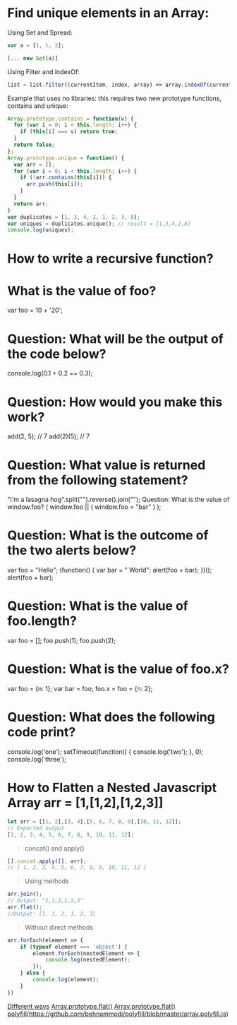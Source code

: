
# Find unique elements in an Array:
Using Set and Spread:
```javascript
var a = [1, 1, 2];

[... new Set(a)]
```
Using Filter and indexOf:
```javascript
list = list.filter((currentItem, index, array) => array.indexOf(currentItem) === index)
```
Example that uses no libraries: this requires two new prototype functions, contains and unique:
```javascript
Array.prototype.contains = function(v) {
  for (var i = 0; i < this.length; i++) {
    if (this[i] === v) return true;
  }
  return false;
};
Array.prototype.unique = function() {
  var arr = [];
  for (var i = 0; i < this.length; i++) {
    if (!arr.contains(this[i])) {
      arr.push(this[i]);
    }
  }
  return arr;
}
var duplicates = [1, 3, 4, 2, 1, 2, 3, 8];
var uniques = duplicates.unique(); // result = [1,3,4,2,8]
console.log(uniques);
```


# How to write a recursive function?



# What is the value of foo?
var foo = 10 + '20';


# Question: What will be the output of the code below?
console.log(0.1 + 0.2 == 0.3);


# Question: How would you make this work?
add(2, 5); // 7
add(2)(5); // 7


# Question: What value is returned from the following statement?
"i'm a lasagna hog".split("").reverse().join("");
Question: What is the value of window.foo?
( window.foo || ( window.foo = "bar" ) );


# Question: What is the outcome of the two alerts below?
var foo = "Hello";
(function() {
  var bar = " World";
  alert(foo + bar);
})();
alert(foo + bar);


# Question: What is the value of foo.length?
var foo = [];
foo.push(1);
foo.push(2);


# Question: What is the value of foo.x?
var foo = {n: 1};
var bar = foo;
foo.x = foo = {n: 2};


# Question: What does the following code print?
console.log('one');
setTimeout(function() {
  console.log('two');
}, 0);
console.log('three');


# How to Flatten a Nested Javascript Array arr = [1,[1,2],[1,2,3]]
```javascript
let arr = [[1, 2],[3, 4],[5, 6, 7, 8, 9],[10, 11, 12]];
// Expected output
[1, 2, 3, 4, 5, 6, 7, 8, 9, 10, 11, 12];
```
> concat() and apply()
```javascript
[].concat.apply([], arr);
// [ 1, 2, 3, 4, 5, 6, 7, 8, 9, 10, 11, 12 ]
```
> 
>Using methods
```javascript
arr.join();
// Output: "1,1,2,1,2,3" 
arr.flat();
//Output: [1, 1, 2, 1, 2, 3]
```
>Without direct methods
```javascript
arr.forEach(element => {
    if (typeof element === 'object') {
        element.forEach(nestedElement => {
            console.log(nestedElement);
        });
    } else {
        console.log(element);
    }
})
```
[Different ways](https://codeburst.io/how-to-flatten-a-nested-javascript-array-628e01b85512)
[Array.prototype.flat()](https://developer.mozilla.org/en-US/docs/Web/JavaScript/Reference/Global_Objects/Array/flat)
[Array.prototype.flat() polyfill](https://developer.mozilla.org/en-US/docs/Web/JavaScript/Reference/Global_Objects/Array/flat)(https://github.com/behnammodi/polyfill/blob/master/array.polyfill.js)